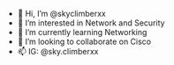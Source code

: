 - 👋 Hi, I’m @skyclimberxx
- 👀 I’m interested in Network and Security
- 🌱 I’m currently learning Networking
- 💞️ I’m looking to collaborate on Cisco
- 📫 IG: @sky.climberxx

<!---
skyclimberxx/skyclimberxx is a ✨ special ✨ repository because its `README.md` (this file) appears on your GitHub profile.
You can click the Preview link to take a look at your changes.
--->
